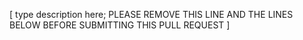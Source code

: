 [ type description here; PLEASE REMOVE THIS LINE AND THE LINES BELOW BEFORE SUBMITTING THIS PULL REQUEST ]
<!--
* If fixing a bug, please document how to reproduce it.
* Finding the commit which introduced the problem helps (bisecting). Add Fixme: tag.
* If adding a feature, please describe why it's useful to add it.
* Commits should be signed: Signed-off-by: Your Name <me@example.org> (your real name, please), see
https://www.kernel.org/doc/html/latest/process/submitting-patches.html#sign-your-work-the-developer-s-certificate-of-origin
* Although code style is for most tools is ancient, new code should follow Linux kernel coding style, see
https://www.kernel.org/doc/html/latest/process/coding-style.html.
* To update the code in the pull request, use git push -f.  Do not open a new pull request.
-->

